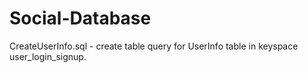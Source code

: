 # Social-Database

CreateUserInfo.sql - create table query for UserInfo table in keyspace user_login_signup.
